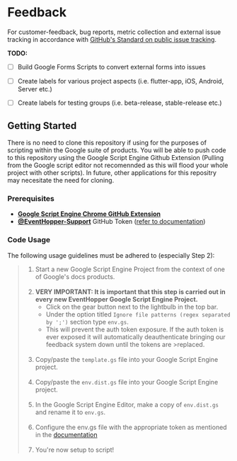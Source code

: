 # Feedback
For customer-feedback, bug reports, metric collection and external issue tracking in accordance with [GitHub's Standard on public issue tracking](https://docs.github.com/en/github/creating-cloning-and-archiving-repositories/creating-an-issues-only-repository).

**TODO:**

- [ ] Build Google Forms Scripts to convert external forms into issues
- [ ] Create labels for various project aspects (i.e. flutter-app, iOS, Android, Server etc.)
- [ ] Create labels for testing groups (i.e. beta-release, stable-release etc.)


## Getting Started

There is no need to clone this repository if using for the purposes of scripting within the Google suite of products. You will be able to push code to this repository using the Google Script Engine Github Extension (Pulling from the Google script editor not recomennded as this will flood your whole project with other scripts). In future, other applications for this repositry may necesitate the need for cloning.

### Prerequisites

- [**Google Script Engine Chrome GitHub Extension**](https://chrome.google.com/webstore/detail/google-apps-script-github/lfjcgcmkmjjlieihflfhjopckgpelofo/related?hl=en)
- [**@EventHopper-Support**](https://github.com/eventhopper-support) GitHub Token ([refer to documentation](https://docs.google.com/document/d/1zYid1Ei8TIXN1NPlI_dxAUcbUdDYtzD9XH4cNu6cb-k/edit#))

### Code Usage

The following usage guidelines must be adhered to (especially Step 2):

>1. Start a new Google Script Engine Project from the context of one of Google's docs products.<br><br>
>2. **VERY IMPORTANT: It is important that this step is carried out in every new EventHopper Google Script Engine Project.**<br> 
>    - Click on the gear button next to the lightbulb in the top bar. 
>    - Under the option titled `Ignore file patterns (regex separated by ';')` section type `env.gs`. 
>    - This will prevent the auth token exposure. If the auth token is ever exposed it will automatically deauthenticate bringing our feedback system down until the tokens are >replaced.<br><br>
>3. Copy/paste the `template.gs` file into your Google Script Engine project.<br><br>
>4. Copy/paste the `env.dist.gs` file into your Google Script Engine project.<br><br>
>5. In the Google Script Engine Editor, make a copy of `env.dist.gs` and rename it to `env.gs`.<br><br>
>6. Configure the env.gs file with the appropriate token as mentioned in the [documentation](https://docs.google.com/document/d/1zYid1Ei8TIXN1NPlI_dxAUcbUdDYtzD9XH4cNu6cb->k/edit#)<br><br>
>7. You're now setup to script!
